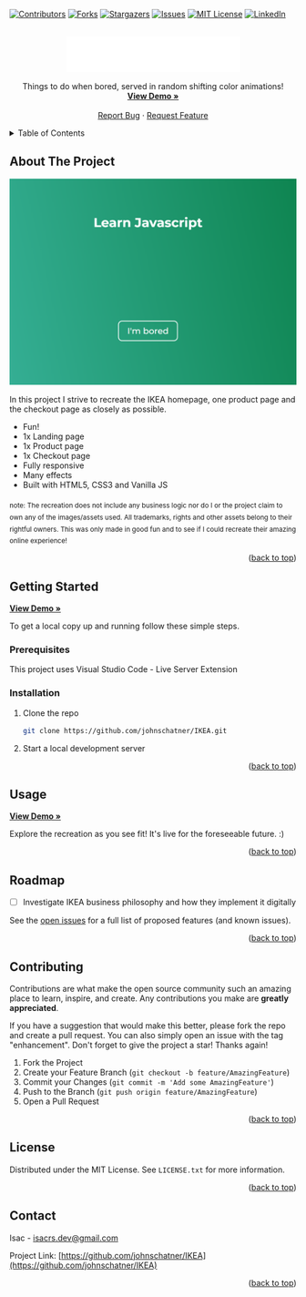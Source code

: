 <!-- Improved compatibility of back to top link: See: https://github.com/othneildrew/Best-README-Template/pull/73 -->

<a name="readme-top"></a>

<!--
*** Thanks for checking out the Best-README-Template. If you have a suggestion
*** that would make this better, please fork the repo and create a pull request
*** or simply open an issue with the tag "enhancement".
*** Don't forget to give the project a star!
*** Thanks again! Now go create something AMAZING! :D
-->

<!-- PROJECT SHIELDS -->
<!--
*** I'm using markdown "reference style" links for readability.
*** Reference links are enclosed in brackets [ ] instead of parentheses ( ).
*** See the bottom of this document for the declaration of the reference variables
*** for contributors-url, forks-url, etc. This is an optional, concise syntax you may use.
*** https://www.markdownguide.org/basic-syntax/#reference-style-links
-->

[![Contributors][contributors-shield]][contributors-url]
[![Forks][forks-shield]][forks-url]
[![Stargazers][stars-shield]][stars-url]
[![Issues][issues-shield]][issues-url]
[![MIT License][license-shield]][license-url]
[![LinkedIn][linkedin-shield]][linkedin-url]

<!-- PROJECT LOGO -->
<br />
<div align="center">
  <a href="https://github.com/johnschatner/IKEA">
    <img src="public/logo.png" alt="Logo" width="305" height="62">
  </a>

  <p align="center">
    Things to do when bored, served in random shifting color animations!
    <br />
    <a target="_blank" href="https://boringapi.netlify.app/"><strong>View Demo »</strong></a>
    <br />
    <br />
    <a href="https://github.com/johnschatner/BoringAPI/issues">Report Bug</a>
    ·
    <a href="https://github.com/johnschatner/BoringAPI/issues">Request Feature</a>
  </p>
</div>

<!-- TABLE OF CONTENTS -->
<details>
  <summary>Table of Contents</summary>
  <ol>
    <li>
      <a href="#about-the-project">About The Project</a>
      <ul>
        <li><a href="#built-with">Built With</a></li>
      </ul>
    </li>
    <li>
      <a href="#getting-started">Getting Started</a>
      <ul>
        <li><a href="#prerequisites">Prerequisites</a></li>
        <li><a href="#installation">Installation</a></li>
      </ul>
    </li>
    <li><a href="#usage">Usage</a></li>
    <li><a href="#roadmap">Roadmap</a></li>
    <li><a href="#contributing">Contributing</a></li>
    <li><a href="#license">License</a></li>
    <li><a href="#contact">Contact</a></li>
    <!-- <li><a href="#acknowledgments">Acknowledgments</a></li> -->
  </ol>
</details>

<!-- ABOUT THE PROJECT -->

## About The Project

[![Product Name Screen Shot][product-screenshot]](https://boringapi.netlify.app/)

In this project I strive to recreate the IKEA homepage, one product page and the checkout page as closely as possible.
<br>

- Fun!
- 1x Landing page
- 1x Product page
- 1x Checkout page
- Fully responsive
- Many effects
- Built with HTML5, CSS3 and Vanilla JS

<sub>note: The recreation does not include any business logic nor do I or the project claim to own any of the images/assets used. All trademarks, rights and other assets belong to their rightful owners. This was only made in good fun and to see if I could recreate their amazing online experience!</sub>

<p align="right">(<a href="#readme-top">back to top</a>)</p>

<!--
### Built With

- [![React][react.js]][react-url]

<p align="right">(<a href="#readme-top">back to top</a>)</p>
-->

<!-- GETTING STARTED -->

## Getting Started

<a target="_blank" href="https://boringapi.netlify.app/"><strong>View Demo »</strong></a>

To get a local copy up and running follow these simple steps.

### Prerequisites

This project uses Visual Studio Code - Live Server Extension

<!-- - npm
  ```sh
  npm install npm@latest -g
  ``` -->

### Installation

1. Clone the repo
   ```sh
   git clone https://github.com/johnschatner/IKEA.git
   ```
   <!-- 2. Install NPM packages
      ```sh
      npm install
      ``` -->
2. Start a local development server

<p align="right">(<a href="#readme-top">back to top</a>)</p>

<!-- USAGE EXAMPLES -->

## Usage

<a target="_blank" href="https://boringapi.netlify.app/"><strong>View Demo »</strong></a>

Explore the recreation as you see fit! It's live for the foreseeable future. :)

<p align="right">(<a href="#readme-top">back to top</a>)</p>

<!-- ROADMAP -->

## Roadmap

- [ ] Investigate IKEA business philosophy and how they implement it digitally

See the [open issues](https://github.com/johnschatner/BoringAPI/issues) for a full list of proposed features (and known issues).

<p align="right">(<a href="#readme-top">back to top</a>)</p>

<!-- CONTRIBUTING -->

## Contributing

Contributions are what make the open source community such an amazing place to learn, inspire, and create. Any contributions you make are **greatly appreciated**.

If you have a suggestion that would make this better, please fork the repo and create a pull request. You can also simply open an issue with the tag "enhancement".
Don't forget to give the project a star! Thanks again!

1. Fork the Project
2. Create your Feature Branch (`git checkout -b feature/AmazingFeature`)
3. Commit your Changes (`git commit -m 'Add some AmazingFeature'`)
4. Push to the Branch (`git push origin feature/AmazingFeature`)
5. Open a Pull Request

<p align="right">(<a href="#readme-top">back to top</a>)</p>

<!-- LICENSE -->

## License

Distributed under the MIT License. See `LICENSE.txt` for more information.

<p align="right">(<a href="#readme-top">back to top</a>)</p>

<!-- CONTACT -->

## Contact

Isac - isacrs.dev@gmail.com

Project Link: [https://github.com/johnschatner/IKEA](https://github.com/johnschatner/IKEA)

<p align="right">(<a href="#readme-top">back to top</a>)</p>

<!-- ACKNOWLEDGMENTS -->

<!--
## Acknowledgments

- []()
- []()
- []()


<p align="right">(<a href="#readme-top">back to top</a>)</p>
-->

<!-- MARKDOWN LINKS & IMAGES -->
<!-- https://www.markdownguide.org/basic-syntax/#reference-style-links -->

[contributors-shield]: https://img.shields.io/github/contributors/johnschatner/IKEA.svg?style=for-the-badge
[contributors-url]: https://github.com/johnschatner/BoringAPI/graphs/contributors
[forks-shield]: https://img.shields.io/github/forks/johnschatner/IKEA.svg?style=for-the-badge
[forks-url]: https://github.com/johnschatner/BoringAPI/network/members
[stars-shield]: https://img.shields.io/github/stars/johnschatner/IKEA.svg?style=for-the-badge
[stars-url]: https://github.com/johnschatner/BoringAPI/stargazers
[issues-shield]: https://img.shields.io/github/issues/johnschatner/IKEA.svg?style=for-the-badge
[issues-url]: https://github.com/johnschatner/BoringAPI/issues
[license-shield]: https://img.shields.io/github/license/johnschatner/IKEA.svg?style=for-the-badge
[license-url]: https://github.com/johnschatner/BoringAPI/blob/master/LICENSE.txt
[linkedin-shield]: https://img.shields.io/badge/-LinkedIn-black.svg?style=for-the-badge&logo=linkedin&colorB=555
[linkedin-url]: https://linkedin.com/in/isac-rasmusson-99344924b
[product-screenshot]: public/project-screen-1.png
[next.js]: https://img.shields.io/badge/next.js-000000?style=for-the-badge&logo=nextdotjs&logoColor=white
[next-url]: https://nextjs.org/
[react.js]: https://img.shields.io/badge/React-20232A?style=for-the-badge&logo=react&logoColor=61DAFB
[react-url]: https://reactjs.org/
[vue.js]: https://img.shields.io/badge/Vue.js-35495E?style=for-the-badge&logo=vuedotjs&logoColor=4FC08D
[vue-url]: https://vuejs.org/
[angular.io]: https://img.shields.io/badge/Angular-DD0031?style=for-the-badge&logo=angular&logoColor=white
[angular-url]: https://angular.io/
[svelte.dev]: https://img.shields.io/badge/Svelte-4A4A55?style=for-the-badge&logo=svelte&logoColor=FF3E00
[svelte-url]: https://svelte.dev/
[laravel.com]: https://img.shields.io/badge/Laravel-FF2D20?style=for-the-badge&logo=laravel&logoColor=white
[laravel-url]: https://laravel.com
[bootstrap.com]: https://img.shields.io/badge/Bootstrap-563D7C?style=for-the-badge&logo=bootstrap&logoColor=white
[bootstrap-url]: https://getbootstrap.com
[jquery.com]: https://img.shields.io/badge/jQuery-0769AD?style=for-the-badge&logo=jquery&logoColor=white
[jquery-url]: https://jquery.com
